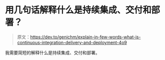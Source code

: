 # 用几句话解释什么是持续集成、交付和部署？

> 原文：<https://dev.to/genichm/explain-in-few-words-what-is-continuous-integration-delivery-and-deployment-4o9>

我需要简短的解释什么是持续集成、交付和部署。